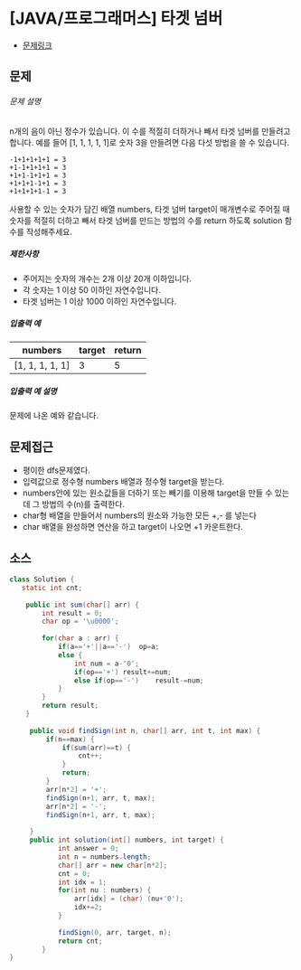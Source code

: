 # [JAVA/프로그래머스] 타겟 넘버

- [문제링크](https://programmers.co.kr/learn/courses/30/lessons/43165)



## 문제

###### 문제 설명

n개의 음이 아닌 정수가 있습니다. 이 수를 적절히 더하거나 빼서 타겟 넘버를 만들려고 합니다. 예를 들어 [1, 1, 1, 1, 1]로 숫자 3을 만들려면 다음 다섯 방법을 쓸 수 있습니다.

```
-1+1+1+1+1 = 3
+1-1+1+1+1 = 3
+1+1-1+1+1 = 3
+1+1+1-1+1 = 3
+1+1+1+1-1 = 3
```

사용할 수 있는 숫자가 담긴 배열 numbers, 타겟 넘버 target이 매개변수로 주어질 때 숫자를 적절히 더하고 빼서 타겟 넘버를 만드는 방법의 수를 return 하도록 solution 함수를 작성해주세요.

##### 제한사항

- 주어지는 숫자의 개수는 2개 이상 20개 이하입니다.
- 각 숫자는 1 이상 50 이하인 자연수입니다.
- 타겟 넘버는 1 이상 1000 이하인 자연수입니다.

##### 입출력 예

| numbers         | target | return |
| --------------- | ------ | ------ |
| [1, 1, 1, 1, 1] | 3      | 5      |

##### 입출력 예 설명

문제에 나온 예와 같습니다.



## 문제접근

- 평이한 dfs문제였다. 
- 입력값으로 정수형 numbers 배열과 정수형 target을 받는다.
- numbers안에 있는 원소값들을 더하기 또는 빼기를 이용해 target을 만들 수 있는데 그 방법의 수(n)를 출력한다. 
- char형 배열을 만들어서 numbers의 원소와 가능한 모든 +,- 를 넣는다
- char 배열을 완성하면 연산을 하고 target이 나오면 +1 카운트한다.   



## 소스

```java
class Solution {
   static int cnt;
	
	public int sum(char[] arr) {
		int result = 0;
		char op = '\u0000';
		
		for(char a : arr) {
			if(a=='+'||a=='-')	op=a;
			else {
				int num = a-'0';
				if(op=='+')	result+=num;
				else if(op=='-')	result-=num;
			}
		}
		return result;
	}
	
	 public void findSign(int n, char[] arr, int t, int max) {
		 if(n==max) {
			 if(sum(arr)==t) {
				 cnt++;
			 }
			 return;
		 }
		 arr[n*2] = '+';
		 findSign(n+1, arr, t, max);
		 arr[n*2] = '-';
		 findSign(n+1, arr, t, max);
		 
	 }
	 public int solution(int[] numbers, int target) {
	        int answer = 0;
	        int n = numbers.length;
	        char[] arr = new char[n*2];
	        cnt = 0;
	        int idx = 1;
	        for(int nu : numbers) {
	        	arr[idx] = (char) (nu+'0');
	        	idx+=2;	        	
	        }
     
	        findSign(0, arr, target, n);
	        return cnt;
	    }
}
```

